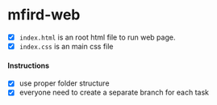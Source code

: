 # mfird-web

 - [x] `index.html` is an root html file to run web page.
 - [x] `index.css` is an main css file
 
 #### Instructions
 
  - [x] use proper folder structure
  - [x] everyone need to create a separate branch for each task

